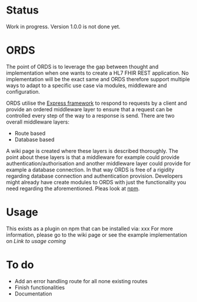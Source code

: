 # Status
Work in progress. Version 1.0.0 is not done yet.

# ORDS
The point of ORDS is to leverage the gap between thought and implementation when one wants to create a HL7 FHIR REST application.
No implementation will be the exact same and ORDS therefore support multiple ways to adapt to a specific use case via modules, middleware and configuration.

ORDS utilise the [Express framework](http://expressjs.com) to respond to requests by a client and provide an ordered middleware layer to ensure that a request can be controlled every step of the way to a response is send.
There are two overall middleware layers:
* Route based
* Database based

A wiki page is created where these layers is described thoroughly. The point about these layers is that a middleware for example could provide authentication/authorisation and another middleware layer could provide for example a database connection.
In that way ORDS is free of a rigidity regarding database connection and authentication provision. Developers might already have create modules to ORDS with just the functionality you need regarding the aforementioned. Pleas look at [npm](https://www.npmjs.com/browse/depended/ords-fhir).

# Usage
This exists as a plugin on npm that can be installed via:
xxx
For more information, please go to the wiki page or see the example implementation on _Link to usage coming_

# To do
* Add an error handling route for all none existing routes
* Finish functionalities
* Documentation
